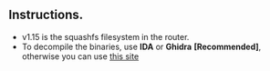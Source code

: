 ## Instructions.

- v1.15 is the squashfs filesystem in the router.
- To decompile the binaries, use **IDA** or **Ghidra** **[Recommended]**, otherwise you can use [this site](https://dogbolt.org/)
